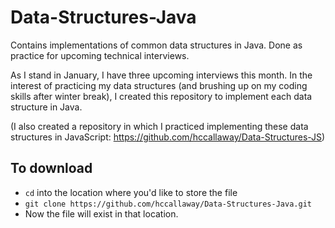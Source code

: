 # Data-Structures-Java
Contains implementations of common data structures in Java. Done as practice for upcoming technical interviews.

As I stand in January, I have three upcoming interviews this month. In the interest of practicing my data structures (and brushing up on my coding skills after winter break), I created this repository to implement each data structure in Java.

(I also created a repository in which I practiced implementing these data structures in JavaScript: https://github.com/hccallaway/Data-Structures-JS)

## To download
- `cd` into the location where you'd like to store the file
- `git clone https://github.com/hccallaway/Data-Structures-Java.git`
- Now the file will exist in that location.
